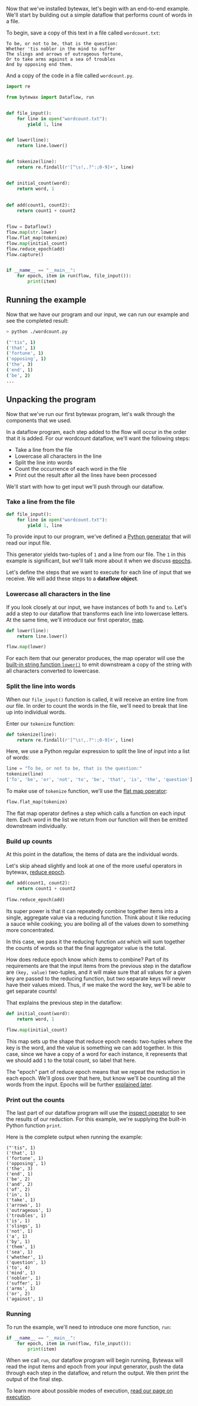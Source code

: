 Now that we've installed bytewax, let's begin with an end-to-end example. We'll start by building out a simple dataflow that performs count of words in a file.

To begin, save a copy of this text in a file called `wordcount.txt`:

```
To be, or not to be, that is the question:
Whether 'tis nobler in the mind to suffer
The slings and arrows of outrageous fortune,
Or to take arms against a sea of troubles
And by opposing end them.
```

And a copy of the code in a file called `wordcount.py`.

``` python
import re

from bytewax import Dataflow, run


def file_input():
    for line in open("wordcount.txt"):
        yield 1, line


def lower(line):
    return line.lower()


def tokenize(line):
    return re.findall(r'[^\s!,.?":;0-9]+', line)


def initial_count(word):
    return word, 1
    
    
def add(count1, count2):
    return count1 + count2


flow = Dataflow()
flow.map(str.lower)
flow.flat_map(tokenize)
flow.map(initial_count)
flow.reduce_epoch(add)
flow.capture()


if __name__ == "__main__":
    for epoch, item in run(flow, file_input()):
        print(item)
```

## Running the example

Now that we have our program and our input, we can run our example and see the completed result:

``` bash
> python ./wordcount.py

("'tis", 1)
('that', 1)
('fortune', 1)
('opposing', 1)
('the', 3)
('end', 1)
('be', 2)
...
```

## Unpacking the program

Now that we've run our first bytewax program, let's walk through the components that we used. 

In a dataflow program, each step added to the flow will occur in the order that it is added. For our wordcount dataflow, we'll want the following steps:

- Take a line from the file
- Lowercase all characters in the line
- Split the line into words
- Count the occurrence of each word in the file
- Print out the result after all the lines have been processed

We'll start with how to get input we'll push through our dataflow.

### Take a line from the file

``` python
def file_input():
    for line in open("wordcount.txt"):
        yield 1, line
```

To provide input to our program, we've defined a [Python generator](https://docs.python.org/3/glossary.html#term-generator) that will read our input file.

This generator yields two-tuples of `1` and a line from our file. The `1` in this example is significant, but we'll talk more about it when we discuss [epochs](/getting-started/epochs/).

Let's define the steps that we want to execute for each line of input that we receive. We will add these steps to a **dataflow object**.

### Lowercase all characters in the line

If you look closely at our input, we have instances of both `To` and `to`. Let's add a step to our dataflow that transforms each line into lowercase letters. At the same time, we'll introduce our first operator, [map](/operators/operators/#map).

``` python
def lower(line):
    return line.lower()

flow.map(lower)
```

For each item that our generator produces, the map operator will use the [built-in string function `lower()`](https://docs.python.org/3.8/library/stdtypes.html#str.lower) to emit downstream a copy of the string with all characters converted to lowercase.

### Split the line into words

When our `file_input()` function is called, it will receive an entire line from our file. In order to count the words in the file, we'll need to break that line up into individual words.

Enter our `tokenize` function:

``` python
def tokenize(line):
    return re.findall(r'[^\s!,.?":;0-9]+', line)
```

Here, we use a Python regular expression to split the line of input into a list of words:


``` python
line = "To be, or not to be, that is the question:"
tokenize(line)
['To', 'be', 'or', 'not', 'to', 'be', 'that', 'is', 'the', 'question']
```

To make use of `tokenize` function, we'll use the [flat map operator](/operators/operators/#flat-map):

``` python
flow.flat_map(tokenize)
```

The flat map operator defines a step which calls a function on each input item. Each word in the list we return from our function will then be emitted downstream individually.

### Build up counts

At this point in the dataflow, the items of data are the individual words.

Let's skip ahead slightly and look at one of the more useful operators in bytewax, [reduce epoch](/operators/operators#reduce-epoch).

``` python
def add(count1, count2):
    return count1 + count2
    
flow.reduce_epoch(add)
```

Its super power is that it can repeatedly combine together items into a single, aggregate value via a reducing function. Think about it like reducing a sauce while cooking; you are boiling all of the values down to something more concentrated.

In this case, we pass it the reducing function `add` which will sum together the counts of words so that the final aggregator value is the total.

How does reduce epoch know which items to combine? Part of its requirements are that the input items from the previous step in the dataflow are `(key, value)` two-tuples, and it will make sure that all values for a given key are passed to the reducing function, but two separate keys will never have their values mixed. Thus, if we make the word the key, we'll be able to get separate counts!

That explains the previous step in the dataflow:

``` python
def initial_count(word):
    return word, 1
    
flow.map(initial_count)
```

This map sets up the shape that reduce epoch needs: two-tuples where the key is the word, and the value is something we can add together. In this case, since we have a copy of a word for each instance, it represents that we should add `1` to the total count, so label that here.

The "epoch" part of reduce epoch means that we repeat the reduction in each epoch. We'll gloss over that here, but know we'll be counting all the words from the input. Epochs will be further [explained later](/getting-started/epochs/).

### Print out the counts

The last part of our dataflow program will use the [inspect operator](/operators/operators#inspect) to see the results of our reduction. For this example, we're supplying the built-in Python function `print`.

Here is the complete output when running the example:

```
("'tis", 1)
('that', 1)
('fortune', 1)
('opposing', 1)
('the', 3)
('end', 1)
('be', 2)
('and', 2)
('of', 2)
('in', 1)
('take', 1)
('arrows', 1)
('outrageous', 1)
('troubles', 1)
('is', 1)
('slings', 1)
('not', 1)
('a', 1)
('by', 1)
('them', 1)
('sea', 1)
('whether', 1)
('question', 1)
('to', 4)
('mind', 1)
('nobler', 1)
('suffer', 1)
('arms', 1)
('or', 2)
('against', 1)
```

### Running

To run the example, we'll need to introduce one more function, `run`:

``` python
if __name__ == "__main__":
    for epoch, item in run(flow, file_input()):
        print(item)
```

When we call `run`, our dataflow program will begin running, Bytewax will read the input items and epoch from your input generator, push the data through each step in the dataflow, and return the output. We then print the output of the final step.

To learn more about possible modes of execution, [read our page on execution](/getting-started/execution).
